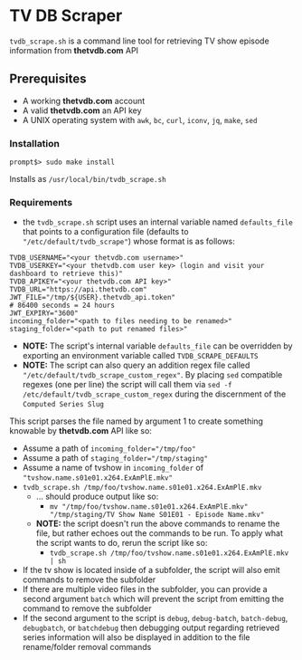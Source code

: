 # TV DB Scraper
`tvdb_scrape.sh` is a command line tool for retrieving TV show episode information from **thetvdb.com** API

## Prerequisites
* A working **thetvdb.com** account
* A valid **thetvdb.com** an API key
* A UNIX operating system with `awk`, `bc`, `curl`, `iconv`, `jq`, `make`, `sed`

### Installation
```
prompt$> sudo make install
```
Installs as `/usr/local/bin/tvdb_scrape.sh`

### Requirements
* the `tvdb_scrape.sh` script uses an internal variable named `defaults_file` that points to a configuration file (defaults to `"/etc/default/tvdb_scrape"`) whose format is as follows:
```
TVDB_USERNAME="<your thetvdb.com username>"
TVDB_USERKEY="<your thetvdb.com user key> (login and visit your dashboard to retrieve this)"
TVDB_APIKEY="<your thetvdb.com API key>"
TVDB_URL="https://api.thetvdb.com"
JWT_FILE="/tmp/${USER}.thetvdb_api.token"
# 86400 seconds = 24 hours
JWT_EXPIRY="3600"
incoming_folder="<path to files needing to be renamed>"
staging_folder="<path to put renamed files>"
```
  * **NOTE:** The script's internal variable `defaults_file` can be overridden by exporting an environment variable called `TVDB_SCRAPE_DEFAULTS`
  * **NOTE:** The script can also query an addition regex file called `"/etc/default/tvdb_scrape_custom_regex"`.  By placing `sed` compatible regexes (one per line) the script will call them via `sed -f /etc/default/tvdb_scrape_custom_regex` during the discernment of the `Computed Series Slug`

This script parses the file named by argument 1 to create something knowable by **thetvdb.com** API like so:
* Assume a path of `incoming_folder="/tmp/foo"`
* Assume a path of `staging_folder="/tmp/staging"`
* Assume a name of tvshow in `incoming_folder` of `"tvshow.name.s01e01.x264.ExAmPlE.mkv"`
* `tvdb_scrape.sh /tmp/foo/tvshow.name.s01e01.x264.ExAmPlE.mkv`
  * ... should produce output like so:
    * ```mv "/tmp/foo/tvshow.name.s01e01.x264.ExAmPlE.mkv" "/tmp/staging/TV Show Name S01E01 - Episode Name.mkv"```
  * **NOTE:** the script doesn't run the above commands to rename the file, but rather echoes out the commands to be run.  To apply what the script wants to do, rerun the script like so:
    * ```tvdb_scrape.sh /tmp/foo/tvshow.name.s01e01.x264.ExAmPlE.mkv | sh``` 
* If the tv show is located inside of a subfolder, the script will also emit commands to remove the subfolder
* If there are multiple video files in the subfolder, you can provide a second argument `batch` which will prevent the script from emitting the command to remove the subfolder
* If the second argument to the script is `debug`, `debug-batch`, `batch-debug`, `debugbatch`, or `batchdebug` then debugging output regarding retrieved series information will also be displayed in addition to the file rename/folder removal commands

